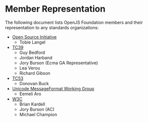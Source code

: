 # Member Representation

The following document lists OpenJS Foundation members and their representation to any standards organizations:
* [Open Source Initiative]
  * Tobie Langel
* [TC39]
  * Guy Bedford
  * Jordan Harband
  * Jory Burson (Ecma GA Representative)
  * Lea Verou
  * Richard Gibson
* [TC53]
  * Donovan Buck
* [Unicode MessageFormat Working Group]
  * Eemeli Aro
* [W3C]
  * Brian Kardell
  * Jory Burson (AC)
  * Michael Champion

[TC39]: https://github.com/tc39
[TC53]: https://www.ecma-international.org/technical-committees/tc53/
[W3C]: https://www.w3.org/
[Open Source Initiative]: https://opensource.org/
[Unicode MessageFormat Working Group]: https://github.com/unicode-org/message-format-wg

